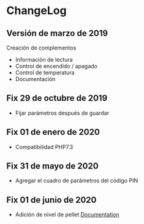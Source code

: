 ChangeLog
===

Versión de marzo de 2019
---

Creación de complementos

- Información de lectura
- Control de encendido / apagado
- Control de temperatura
- Documentación

Fix 29 de octubre de 2019
---

- Fijar parámetros después de guardar

Fix 01 de enero de 2020
---

- Compatibilidad PHP7.3

Fix 31 de mayo de 2020
---

- Agregar el cuadro de parámetros del código PIN

Fix 01 de junio de 2020
---

- Adición de nivel de pellet
[Documentation](index.md)